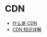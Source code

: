 # CDN

- [什么是 CDN](https://support.huaweicloud.com/productdesc-cdn/zh-cn_topic_0064907747.html)
- [CDN 知识详解](https://zhuanlan.zhihu.com/p/28939811)
